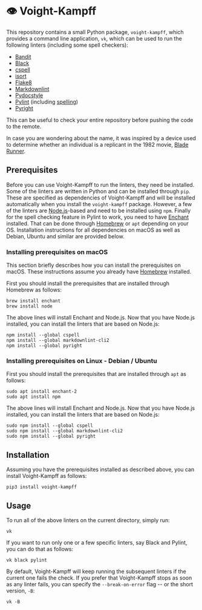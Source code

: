 # 👁 Voight-Kampff

This repository contains a small Python package, `voight-kampff`, which provides a
command line application, `vk`, which can be used to run the following linters
(including some spell checkers):

- [Bandit](https://github.com/PyCQA/bandit)
- [Black](https://github.com/psf/black)
- [cspell](https://github.com/streetsidesoftware/cspell)
- [isort](https://github.com/PyCQA/isort)
- [Flake8](https://github.com/PyCQA/flake8)
- [Markdownlint](https://github.com/DavidAnson/markdownlint)
- [Pydocstyle](https://github.com/PyCQA/pydocstyle)
- [Pylint](https://github.com/PyCQA/pylint) (including
  [spelling](https://docs.pylint.org/en/1.6.0/features.html#spelling-checker))
- [Pyright](https://github.com/microsoft/pyright)

This can be useful to check your entire repository before pushing the code to the
remote.

In case you are wondering about the name, it was inspired by a device used to determine
whether an individual is a replicant in the 1982 movie, [Blade
Runner](https://en.wikipedia.org/wiki/Blade_Runner#Voight-Kampff_machine).

## Prerequisites

Before you can use Voight-Kampff to run the linters, they need be installed. Some of the
linters are written in Python and can be installed through `pip`. These are specified as
dependencies of Voight-Kampff and will be installed automatically when you install the
`voight-kampff` package. However, a few of the linters are
[Node.js](https://nodejs.org/en/)-based and need to be installed using `npm`. Finally
for the spell checking feature in Pylint to work, you need to have
[Enchant](https://abiword.github.io/enchant/) installed. That can be done through
[Homebrew](https://formulae.brew.sh) or `apt` depending on your OS. Installation
instructions for all dependencies on macOS as well as Debian, Ubuntu and similar are
provided below.

### Installing prerequisites on macOS

This section briefly describes how you can install the prerequisites on macOS. These
instructions assume you already have [Homebrew](https://formulae.brew.sh) installed.

First you should install the prerequisites that are installed through Homebrew as
follows:

```shell
brew install enchant
brew install node
```

The above lines will install Enchant and Node.js. Now that you have Node.js installed,
you can install the linters that are based on Node.js:

```shell
npm install --global cspell
npm install --global markdownlint-cli2
npm install --global pyright
```

### Installing prerequisites on Linux - Debian / Ubuntu

First you should install the prerequisites that are installed through `apt` as follows:

```shell
sudo apt install enchant-2
sudo apt install npm
```

The above lines will install Enchant and Node.js. Now that you have Node.js installed,
you can install the linters that are based on Node.js:

```shell
sudo npm install --global cspell
sudo npm install --global markdownlint-cli2
sudo npm install --global pyright
```

## Installation

Assuming you have the prerequisites installed as described above, you can install
Voight-Kampff as follows:

```shell
pip3 install voight-kampff
```

## Usage

To run all of the above linters on the current directory, simply run:

```shell
vk
```

If you want to run only one or a few specific linters, say Black and Pylint, you can do
that as follows:

```shell
vk black pylint
```

By default, Voight-Kampff will keep running the subsequent linters if the current one
fails the check. If you prefer that Voight-Kampff stops as soon as any linter fails, you
can specify the `--break-on-error` flag -- or the short version, `-B`:

```shell
vk -B
```
